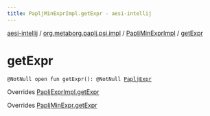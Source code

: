 ```yaml
---
title: PapljMinExprImpl.getExpr - aesi-intellij
---
```


[aesi-intellij](../../index.html) / [org.metaborg.paplj.psi.impl](../index.html) / [PapljMinExprImpl](index.html) / [getExpr](.)

# getExpr

`@NotNull open fun getExpr(): @NotNull `[`PapljExpr`](../../org.metaborg.paplj.psi/-paplj-expr/index.html)

Overrides [PapljExprImpl.getExpr](../-paplj-expr-impl/get-expr.html)

Overrides [PapljMinExpr.getExpr](../../org.metaborg.paplj.psi/-paplj-min-expr/get-expr.html)


